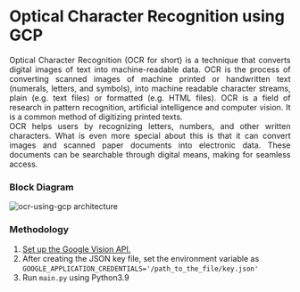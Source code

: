 # Optical Character Recognition using GCP

<div align="justify">Optical Character Recognition (OCR for short) is a technique that converts digital images of text into machine-readable data. OCR is the process of converting scanned images of machine printed or handwritten text (numerals, letters, and
symbols), into machine readable character streams, plain (e.g. text files) or formatted (e.g. HTML files). OCR is a field of research in pattern recognition, artificial intelligence and computer vision. It is a common method of digitizing printed texts. <br>
OCR helps users by recognizing letters, numbers, and other written characters. What is even
more special about this is that it can convert images and scanned paper documents into
electronic data. These documents can be searchable through digital means, making for
seamless access.</div>

### Block Diagram
![ocr-using-gcp architecture](https://cloud.google.com/static/functions/img/gcf-ocr.svg) <br>

### Methodology
1. [Set up the Google Vision API.](https://cloud.google.com/vision/docs/setup)
2. After creating the JSON key file, set the environment variable as ```GOOGLE_APPLICATION_CREDENTIALS='/path_to_the_file/key.json'```
3. Run ```main.py``` using Python3.9